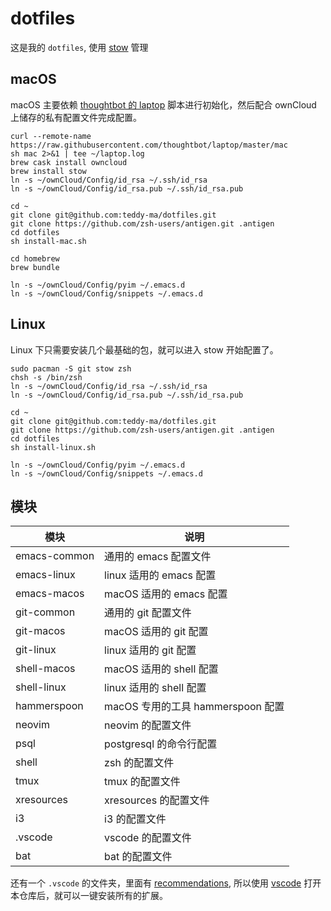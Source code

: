 # dotfiles

这是我的 `dotfiles`, 使用 [stow](https://www.gnu.org/software/stow/) 管理

## macOS

macOS 主要依赖 [thoughtbot 的 laptop](https://github.com/thoughtbot/laptop) 脚本进行初始化，然后配合 ownCloud 上储存的私有配置文件完成配置。

```shell
curl --remote-name https://raw.githubusercontent.com/thoughtbot/laptop/master/mac
sh mac 2>&1 | tee ~/laptop.log
brew cask install owncloud
brew install stow
ln -s ~/ownCloud/Config/id_rsa ~/.ssh/id_rsa
ln -s ~/ownCloud/Config/id_rsa.pub ~/.ssh/id_rsa.pub

cd ~
git clone git@github.com:teddy-ma/dotfiles.git
git clone https://github.com/zsh-users/antigen.git .antigen
cd dotfiles
sh install-mac.sh

cd homebrew
brew bundle

ln -s ~/ownCloud/Config/pyim ~/.emacs.d
ln -s ~/ownCloud/Config/snippets ~/.emacs.d
```

## Linux

Linux 下只需要安装几个最基础的包，就可以进入 stow 开始配置了。

```shell
sudo pacman -S git stow zsh
chsh -s /bin/zsh
ln -s ~/ownCloud/Config/id_rsa ~/.ssh/id_rsa
ln -s ~/ownCloud/Config/id_rsa.pub ~/.ssh/id_rsa.pub

cd ~
git clone git@github.com:teddy-ma/dotfiles.git
git clone https://github.com/zsh-users/antigen.git .antigen
cd dotfiles
sh install-linux.sh

ln -s ~/ownCloud/Config/pyim ~/.emacs.d
ln -s ~/ownCloud/Config/snippets ~/.emacs.d
```

## 模块

| 模块         | 说明                              |
|--------------|-----------------------------------|
| emacs-common | 通用的 emacs 配置文件             |
| emacs-linux  | linux 适用的 emacs 配置           |
| emacs-macos  | macOS 适用的 emacs 配置           |
| git-common   | 通用的 git 配置文件               |
| git-macos    | macOS 适用的 git 配置             |
| git-linux    | linux 适用的 git 配置             |
| shell-macos  | macOS 适用的 shell 配置           |
| shell-linux  | linux 适用的 shell 配置           |
| hammerspoon  | macOS 专用的工具 hammerspoon 配置 |
| neovim       | neovim 的配置文件                 |
| psql         | postgresql 的命令行配置           |
| shell        | zsh 的配置文件                    |
| tmux         | tmux 的配置文件                   |
| xresources   | xresources 的配置文件             |
| i3           | i3 的配置文件                     |
| .vscode      | vscode 的配置文件                 |
| bat          | bat 的配置文件                    |

还有一个 `.vscode` 的文件夹，里面有 [recommendations](https://code.visualstudio.com/docs/editor/extension-gallery#_workspace-recommended-extensions), 所以使用 [vscode](https://code.visualstudio.com/) 打开本仓库后，就可以一键安装所有的扩展。
